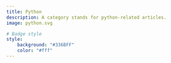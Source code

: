 ```yaml
---
title: Python
description: A category stands for python-related articles.
image: python.svg

# Badge style
style:
    background: "#336BFF"
    color: "#fff"
---
```

